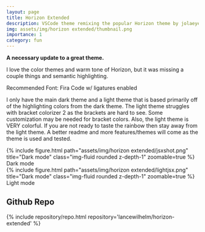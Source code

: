 ```yaml
---
layout: page
title: Horizon Extended
description: VSCode theme remixing the popular Horizon theme by jolaeye
img: assets/img/horizon extended/thumbnail.png
importance: 1
category: fun
---
```


**A necessary update to a great theme.**

I love the color themes and warm tone of Horizon, but it was missing a couple things and semantic highlighting.

Recommended Font: Fira Code w/ ligatures enabled

I only have the main dark theme and a light theme that is based primarily off of the highlighting colors from the dark theme. The light theme struggles with bracket colorizer 2 as the brackets are hard to see. Some customization may be needed for bracket colors. Also, the light theme is VERY colorful. If you are not ready to taste the rainbow then stay away from the light theme. A better readme and more features/themes will come as the theme is used and tested.

<div class="row">
    <div class="col-sm mt-3 mt-md-0">
        {% include figure.html path="assets/img/horizon extended/jsxshot.png" title="Dark mode" class="img-fluid rounded z-depth-1" zoomable=true %}
    </div>
</div>
<div class="caption">
    Dark mode
</div>

<div class="row">
    <div class="col-sm mt-3 mt-md-0">
        {% include figure.html path="assets/img/horizon extended/lightjsx.png" title="Dark mode" class="img-fluid rounded z-depth-1" zoomable=true %}
    </div>
</div>
<div class="caption">
    Light mode
</div>

## Github Repo

<div class="repositories d-flex flex-wrap flex-md-row flex-column justify-content-between align-items-center">
    {% include repository/repo.html repository='lancewilhelm/horizon-extended' %}
</div>